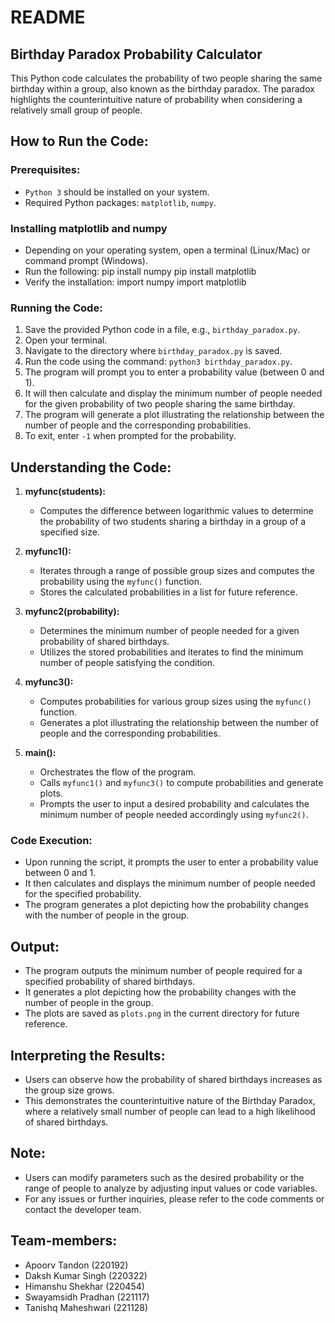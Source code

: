 # README

## Birthday Paradox Probability Calculator

This Python code calculates the probability of two people sharing the same birthday within a group, also known as the birthday paradox. The paradox highlights the counterintuitive nature of probability when considering a relatively small group of people.

## How to Run the Code:

### Prerequisites:

- `Python 3` should be installed on your system.
- Required Python packages: `matplotlib`, `numpy`.

### Installing matplotlib and numpy
- Depending on your operating system, open a terminal (Linux/Mac) or command prompt (Windows).
- Run the following: 
pip install numpy 
pip install matplotlib
- Verify the installation:
import numpy
import matplotlib


### Running the Code:

1. Save the provided Python code in a file, e.g., `birthday_paradox.py`.
2. Open your terminal.
3. Navigate to the directory where `birthday_paradox.py` is saved.
4. Run the code using the command: `python3 birthday_paradox.py`.
5. The program will prompt you to enter a probability value (between 0 and 1).
6. It will then calculate and display the minimum number of people needed for the given probability of two people sharing the same birthday.
7. The program will generate a plot illustrating the relationship between the number of people and the corresponding probabilities.
8. To exit, enter `-1` when prompted for the probability.

## Understanding the Code:

1. **myfunc(students):**
   - Computes the difference between logarithmic values to determine the probability of two students sharing a birthday in a group of a specified size.

2. **myfunc1():**
   - Iterates through a range of possible group sizes and computes the probability using the `myfunc()` function.
   - Stores the calculated probabilities in a list for future reference.

3. **myfunc2(probability):**
   - Determines the minimum number of people needed for a given probability of shared birthdays.
   - Utilizes the stored probabilities and iterates to find the minimum number of people satisfying the condition.

4. **myfunc3():**
   - Computes probabilities for various group sizes using the `myfunc()` function.
   - Generates a plot illustrating the relationship between the number of people and the corresponding probabilities.

5. **main():**
   - Orchestrates the flow of the program.
   - Calls `myfunc1()` and `myfunc3()` to compute probabilities and generate plots.
   - Prompts the user to input a desired probability and calculates the minimum number of people needed accordingly using `myfunc2()`.

### Code Execution:

- Upon running the script, it prompts the user to enter a probability value between 0 and 1.
- It then calculates and displays the minimum number of people needed for the specified probability.
- The program generates a plot depicting how the probability changes with the number of people in the group.

## Output:

- The program outputs the minimum number of people required for a specified probability of shared birthdays.
- It generates a plot depicting how the probability changes with the number of people in the group.
- The plots are saved as `plots.png` in the current directory for future reference.

## Interpreting the Results:

- Users can observe how the probability of shared birthdays increases as the group size grows.
- This demonstrates the counterintuitive nature of the Birthday Paradox, where a relatively small number of people can lead to a high likelihood of shared birthdays.

## Note:

- Users can modify parameters such as the desired probability or the range of people to analyze by adjusting input values or code variables.
- For any issues or further inquiries, please refer to the code comments or contact the developer team.

## Team-members:

- Apoorv Tandon (220192)
- Daksh Kumar Singh (220322)
- Himanshu Shekhar (220454)
- Swayamsidh Pradhan (221117)
- Tanishq Maheshwari (221128)
